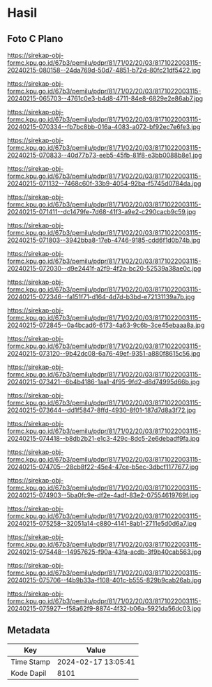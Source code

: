 # Hasil

## Foto C Plano

https://sirekap-obj-formc.kpu.go.id/67b3/pemilu/pdpr/81/71/02/20/03/8171022003115-20240215-080158--24da769d-50d7-4851-b72d-80fc21df5422.jpg

https://sirekap-obj-formc.kpu.go.id/67b3/pemilu/pdpr/81/71/02/20/03/8171022003115-20240215-065703--4761c0e3-b4d8-4711-84e8-6829e2e86ab7.jpg

https://sirekap-obj-formc.kpu.go.id/67b3/pemilu/pdpr/81/71/02/20/03/8171022003115-20240215-070334--fb7bc8bb-016a-4083-a072-bf92ec7e6fe3.jpg

https://sirekap-obj-formc.kpu.go.id/67b3/pemilu/pdpr/81/71/02/20/03/8171022003115-20240215-070833--40d77b73-eeb5-45fb-81f8-e3bb0088b8e1.jpg

https://sirekap-obj-formc.kpu.go.id/67b3/pemilu/pdpr/81/71/02/20/03/8171022003115-20240215-071132--7468c60f-33b9-4054-92ba-f5745d0784da.jpg

https://sirekap-obj-formc.kpu.go.id/67b3/pemilu/pdpr/81/71/02/20/03/8171022003115-20240215-071411--dc1479fe-7d68-41f3-a9e2-c290cacb9c59.jpg

https://sirekap-obj-formc.kpu.go.id/67b3/pemilu/pdpr/81/71/02/20/03/8171022003115-20240215-071803--3942bba8-17eb-4746-9185-cdd6f1d0b74b.jpg

https://sirekap-obj-formc.kpu.go.id/67b3/pemilu/pdpr/81/71/02/20/03/8171022003115-20240215-072030--d9e2441f-a2f9-4f2a-bc20-52539a38ae0c.jpg

https://sirekap-obj-formc.kpu.go.id/67b3/pemilu/pdpr/81/71/02/20/03/8171022003115-20240215-072346--fa151f71-d164-4d7d-b3bd-e72131139a7b.jpg

https://sirekap-obj-formc.kpu.go.id/67b3/pemilu/pdpr/81/71/02/20/03/8171022003115-20240215-072845--0a4bcad6-6173-4a63-9c6b-3ce45ebaaa8a.jpg

https://sirekap-obj-formc.kpu.go.id/67b3/pemilu/pdpr/81/71/02/20/03/8171022003115-20240215-073120--9b42dc08-6a76-49ef-9351-a880f8615c56.jpg

https://sirekap-obj-formc.kpu.go.id/67b3/pemilu/pdpr/81/71/02/20/03/8171022003115-20240215-073421--6b4b4186-1aa1-4f95-9fd2-d8d74995d66b.jpg

https://sirekap-obj-formc.kpu.go.id/67b3/pemilu/pdpr/81/71/02/20/03/8171022003115-20240215-073644--dd1f5847-8ffd-4930-8f01-187d7d8a3f72.jpg

https://sirekap-obj-formc.kpu.go.id/67b3/pemilu/pdpr/81/71/02/20/03/8171022003115-20240215-074418--b8db2b21-e1c3-429c-8dc5-2e6debadf9fa.jpg

https://sirekap-obj-formc.kpu.go.id/67b3/pemilu/pdpr/81/71/02/20/03/8171022003115-20240215-074705--28cb8f22-45e4-47ce-b5ec-3dbcf1177677.jpg

https://sirekap-obj-formc.kpu.go.id/67b3/pemilu/pdpr/81/71/02/20/03/8171022003115-20240215-074903--5ba0fc9e-df2e-4adf-83e2-07554619769f.jpg

https://sirekap-obj-formc.kpu.go.id/67b3/pemilu/pdpr/81/71/02/20/03/8171022003115-20240215-075258--32051a14-c880-4141-8ab1-2711e5d0d6a7.jpg

https://sirekap-obj-formc.kpu.go.id/67b3/pemilu/pdpr/81/71/02/20/03/8171022003115-20240215-075448--14957625-f90a-43fa-acdb-3f9b40cab563.jpg

https://sirekap-obj-formc.kpu.go.id/67b3/pemilu/pdpr/81/71/02/20/03/8171022003115-20240215-075706--f4b9b33a-f108-401c-b555-829b9cab26ab.jpg

https://sirekap-obj-formc.kpu.go.id/67b3/pemilu/pdpr/81/71/02/20/03/8171022003115-20240215-075927--f58a62f9-8874-4f32-b06a-5921da56dc03.jpg


## Metadata

| Key        | Value               |
| ---------- | ------------------- |
| Time Stamp | 2024-02-17 13:05:41 |
| Kode Dapil | 8101                |




